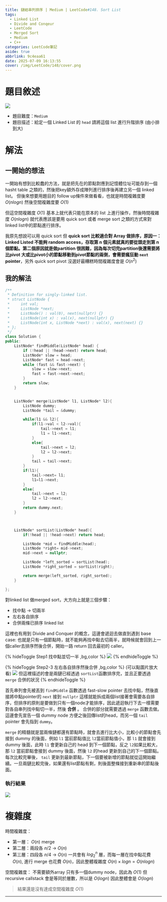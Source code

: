 ```yaml
---
title: 鏈結串列排序 | Medium | LeetCode#148. Sort List
tags:
  - Linked List
  - Divide and Conqeur
  - LeetCode
  - Merged Sort
  - Medium
  - C++
categories: LeetCode筆記
aside: true
abbrlink: 9c4eaa61
date: 2025-07-09 16:13:55
cover: /img/LeetCode/148/cover.png
---
```



# 題目敘述

![](/img/LeetCode/148/question.png)

- 題目難度：`Medium`
- 題目描述：給定一個 Linked List 的 `head` 請將這個 list 進行升階排序 (由小排到大)


# 解法

## 一開始的想法

一開始有想到比較蠢的方法，就是把先在的節點對應到記憶體位址可能存到一個hasht table 之類的，然後把key額外存成陣列進行排序後再建立另一個 linked list。 但後來想要用題目的 follow up條件來做看看，也就是時間複雜度要 $O(nlogn)$ 然後空間複雜度要 $O(1)$

但這空間複雜度 $O(1)$ 基本上就代表只能在原本的 list 上進行操作，然後時間複雜度 $O(nlogn)$ 就代表應該是要用 quick sort 或者 merge sort 之類的方式來對 linked list中的節點進行排序。

我原先想說可以用 quick sort 但 **quick sort 比較適合對 Array 做排序，原因一：Linked Listed 不能夠 random access，存取第 n 個元素就真的要從頭走到第 n 個節點。第二個原因就是做partition 很困難，因為每次切完partition後還需要將比pivot 大或比pivot小的節點移動到pivot節點的兩側，會需要瘋狂動 `next` pointer**，另外 quick sort pivot 沒選好最糟糕時間複雜度會是 $O(n^2)$

## 我的解法

```c++
/**
 * Definition for singly-linked list.
 * struct ListNode {
 *     int val;
 *     ListNode *next;
 *     ListNode() : val(0), next(nullptr) {}
 *     ListNode(int x) : val(x), next(nullptr) {}
 *     ListNode(int x, ListNode *next) : val(x), next(next) {}
 * };
 */
class Solution {
public:
    ListNode* findMiddle(ListNode* head) {
        if (!head || !head->next) return head;
        ListNode* slow = head;
        ListNode* fast = head->next;
        while (fast && fast->next) {
            slow = slow->next;
            fast = fast->next->next;
        }
        return slow;
    }


    ListNode* merge(ListNode* l1, ListNode* l2){
        ListNode dummy;
        ListNode *tail = &dummy;

        while(l1 && l2){
            if(l1->val < l2->val){
                tail->next = l1;
                l1 = l1->next;
            }
            else{
                tail->next = l2;
                l2 = l2->next;
            }
            tail = tail->next;
        }
        if(l1){
            tail->next= l1;
            l1=l1->next;
        }
        else{
            tail->next = l2;
            l2 = l2->next;
        }
        return dummy.next;
    } 



    ListNode* sortList(ListNode* head){
        if(!head || !head->next) return head;

        ListNode *mid = findMiddle(head);
        ListNode *right= mid->next;
        mid->next = nullptr;

        ListNode *left_sorted = sortList(head);
        ListNode *right_sorted = sortList(right);

        return merge(left_sorted, right_sorted);
    }

};
```

對linked list 做merged sort，大方向上就是三個步驟：
- 找中點 → 切兩半
- 左右各自排序
- 合併兩條已排序 linked list

這裡也有用到 Divide and Conquer 的概念，這邊會遞迴去做直到遇到 base case: 也就是只有一個節點時，就不能夠再找中點去切兩半，就時候就會回到上一個caller去排序然後合併，開始一路 return 回去最初的 caller。

{% hideToggle Step1 找中點並切一半 ,bg,color %}
![](/img/LeetCode/148/algo-1.png)
{% endhideToggle %}

{% hideToggle Step2-3 左右各自排序然後合併 ,bg,color %}
(可以點圖片放大看)
![](/img/LeetCode/148/algo-2.png)
但這裡描述的會是兩鏈已經透過 `sortList`函數排序完，並且正要透過 `merge` 合併的狀況
{% endhideToggle %}


首先串列會先被丟到 `findMiddle` 函數透過 fast-slow pointer 去找中點，然後直接將中點pointer的 `next` 接到 `nullptr` 這樣就能拆成兩個list接著會需要各自排序，但排序的原則是要做到只有一個node才能排序，因此遞迴執行下去一樣需要對各自串列找中點切一半，然後 **合併** 。 合併的部分就需要透過 `merge` 函數去做。這邊會先宣告一個 dummy node 方便之後回傳list的head，而另一個 `tail` pointer 會先指到 `dummy`。

`merge` 的精髓就是當兩條鏈都還有節點時，就會去進行比大小，比較小的節點會先接到 dummy 的後面，例如 `l1`  當前節點值比 `l2`當前節點值小，那 `l1` 就會接到 dummy 後面，此時 `l1` 會更新自己的 head 到下一個節點，反之 `l2`如果比較大，那 `l2` 當前節點會接到 dummy 後面，然後 `l2` 的head 更新到自己的下一個節點。每次比較完畢後， `tail` 更新到最新節點，下一個要被新增的節點就從這開始繼續。一旦兩鏈比較完後，如果還有list節點有剩，則後面整條接到重新串的節點後面。


### 執行結果

![](/img/LeetCode/148/result.png)


# 複雜度

時間複雜度：

- 第一層： $O(n)$ merge
- 第二層：兩段各 $n/2$ → $O(n)$
- 第三層：四段各 $n/4$ → $O(n)$
一共會有 $log_{2}^{n}$ 層，而每一層在找中點花費 $O(n)$, 進行 merge 也花費 $O(n)$，因此整體複雜度 $O(n) \times log{n} = O(nlogn)$ 

空間複雜度：
不需要額外array 只有多一個dummy node，因此為 $O(1)$ 但 recursive callstack 會是等同於層數，所以是 $O(log{n})$ 因此整體會是 $O(logn)$

> 結果還是沒有達成空間複雜度 $O(1)$

---
